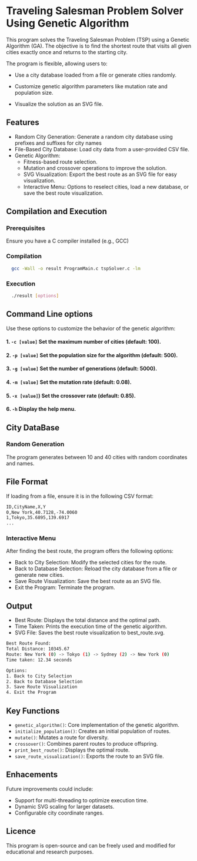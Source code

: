 
# Traveling Salesman Problem Solver Using Genetic Algorithm

This program solves the Traveling Salesman Problem (TSP) using a Genetic Algorithm (GA). The objective is to find the shortest route that visits all given cities exactly once and returns to the starting city.

The program is flexible, allowing users to:

- Use a city database loaded from a file or generate cities randomly.

- Customize genetic algorithm parameters like mutation rate and    population size.

- Visualize the solution as an SVG file.


## Features

- Random City Generation: Generate a random city database using prefixes and suffixes for city names
- File-Based City Database: Load city data from a user-provided CSV file.
- Genetic Algorithm:
  * Fitness-based route selection.
  * Mutation and crossover operations to improve the solution.
  * SVG Visualization: Export the best route as an SVG file for easy visualization.
  * Interactive Menu: Options to reselect cities, load a new database, or save the best route visualization.


## Compilation and Execution

### Prerequisites
Ensure you have a C compiler installed (e.g., GCC)

### Compilation

```bash
  gcc -Wall -o result ProgramMain.c tspSolver.c -lm
```

### Execution

```bash
  ./result [options]
```

## Command Line options

Use these options to customize the behavior of the genetic algorithm:

#### 1. `-c [value]` Set the maximum number of cities (default: 100). 

#### 2. `-p [value]` Set the population size for the algorithm (default: 500). 

#### 3. `-g [value]` Set the number of generations (default: 5000). 

#### 4. `-m [value]` Set the mutation rate (default: 0.08). 
 
#### 5. `-x [value]`) Set the crossover rate (default: 0.85). 

#### 6. `-h` Display the help menu. 







## City DataBase

### Random Generation
The program generates between 10 and 40 cities with random coordinates and names.

## File Format
If loading from a file, ensure it is in the following CSV format:

```bash
ID,CityName,X,Y
0,New York,40.7128,-74.0060
1,Tokyo,35.6895,139.6917
...
```

### Interactive Menu

After finding the best route, the program offers the following options:

- Back to City Selection: Modify the selected cities for the route.
- Back to Database Selection: Reload the city database from a file or generate new cities.
- Save Route Visualization: Save the best route as an SVG file.
- Exit the Program: Terminate the program.

## Output

- Best Route: Displays the total distance and the optimal path.
- Time Taken: Prints the execution time of the genetic algorithm.
- SVG File: Saves the best route visualization to best_route.svg.

```bash
Best Route Found:
Total Distance: 10345.67
Route: New York (0) -> Tokyo (1) -> Sydney (2) -> New York (0)
Time taken: 12.34 seconds

Options:
1. Back to City Selection
2. Back to Database Selection
3. Save Route Visualization
4. Exit the Program
```

## Key Functions

- `genetic_algorithm()`: Core implementation of the genetic algorithm.
- `initialize_population()`: Creates an initial population of routes.
- `mutate()`: Mutates a route for diversity.
- `crossover()`: Combines parent routes to produce offspring.
- `print_best_route()`: Displays the optimal route.
- `save_route_visualization()`: Exports the route to an SVG file.

## Enhacements

Future improvements could include:

- Support for multi-threading to optimize execution time.
- Dynamic SVG scaling for larger datasets.
- Configurable city coordinate ranges.

## Licence

This program is open-source and can be freely used and modified for educational and research purposes.
